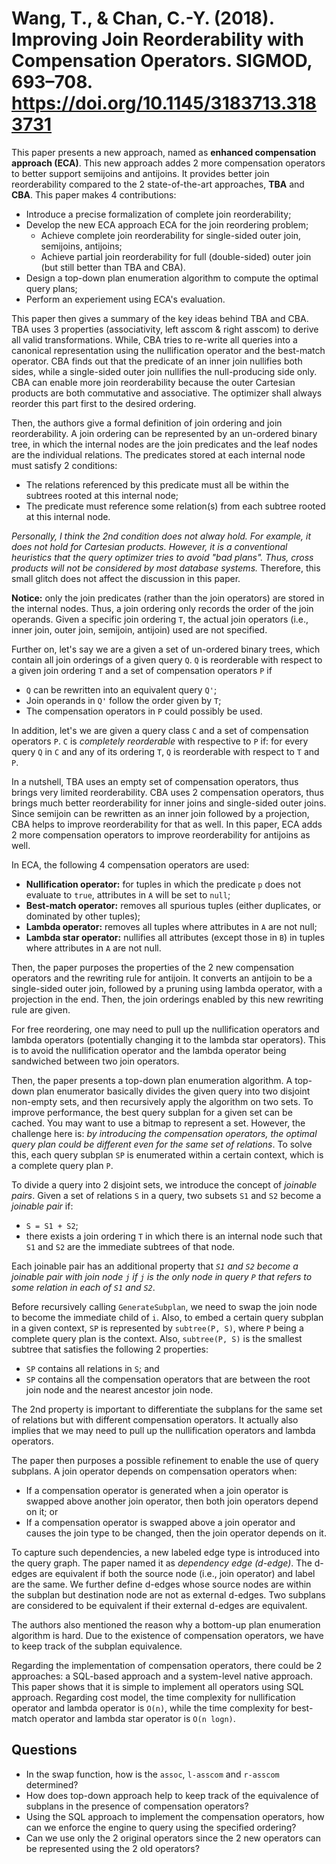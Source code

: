 # Wang, T., & Chan, C.-Y. (2018). Improving Join Reorderability with Compensation Operators. SIGMOD, 693–708. https://doi.org/10.1145/3183713.3183731

This paper presents a new approach, named as **enhanced compensation approach (ECA)**. This new approach addes 2 more compensation operators to better support semijoins and antijoins. It provides better join reorderability compared to the 2 state-of-the-art approaches, **TBA** and **CBA**. This paper makes 4 contributions:

- Introduce a precise formalization of complete join reorderability;
- Develop the new ECA approach ECA for the join reordering problem;
	- Achieve complete join reorderability for single-sided outer join, semijoins, antijoins;
	- Achieve partial join reorderability for full (double-sided) outer join (but still better than TBA and CBA).
- Design a top-down plan enumeration algorithm to compute the optimal query plans;
- Perform an experiement using ECA's evaluation.

This paper then gives a summary of the key ideas behind TBA and CBA. TBA uses 3 properties (associativity, left asscom & right asscom) to derive all valid transformations. While, CBA tries to re-write all queries into a canonical representation using the nullification operator and the best-match operator. CBA finds out that the predicate of an inner join nullifies both sides, while a single-sided outer join nullifies the null-producing side only. CBA can enable more join reorderability because the outer Cartesian products are both commutative and associative. The optimizer shall always reorder this part first to the desired ordering.

Then, the authors give a formal definition of join ordering and join reorderability. A join ordering can be represented by an un-ordered binary tree, in which the internal nodes are the join predicates and the leaf nodes are the individual relations. The predicates stored at each internal node must satisfy 2 conditions:

- The relations referenced by this predicate must all be within the subtrees rooted at this internal node;
- The predicate must reference some relation(s) from each subtree rooted at this internal node.

_Personally, I think the 2nd condition does not alway hold. For example, it does not hold for Cartesian products. However, it is a conventional heuristics that the query optimizer tries to avoid "bad plans". Thus, cross products will not be considered by most database systems._ Therefore, this small glitch does not affect the discussion in this paper.

**Notice:** only the join predicates (rather than the join operators) are stored in the internal nodes. Thus, a join ordering only records the order of the join operands. Given a specific join ordering `T`, the actual join operators (i.e., inner join, outer join, semijoin, antijoin) used are not specified.

Further on, let's say we are a given a set of un-ordered binary trees, which contain all join orderings of a given query `Q`. `Q` is reorderable with respect to a given join ordering `T` and a set of compensation operators `P` if

- `Q` can be rewritten into an equivalent query `Q'`;
- Join operands in `Q'` follow the order given by `T`;
- The compensation operators in `P` could possibly be used.

In addition, let's we are given a query class `C` and a set of compensation operators `P`. `C` is _completely reorderable_ with respective to `P` if: for every query `Q` in `C` and any of its ordering `T`, `Q` is reorderable with respect to `T` and `P`.

In a nutshell, TBA uses an empty set of compensation operators, thus brings very limited reorderability. CBA uses 2 compensation operators, thus brings much better reorderability for inner joins and single-sided outer joins. Since semijoin can be rewritten as an inner join followed by a projection, CBA helps to improve reorderability for that as well. In this paper, ECA adds 2 more compensation operators to improve reorderability for antijoins as well.

In ECA, the following 4 compensation operators are used:

- **Nullification operator:** for tuples in which the predicate `p` does not evaluate to `true`, attributes in `A` will be set to `null`;
- **Best-match operator:** removes all spurious tuples (either duplicates, or dominated by other tuples);
- **Lambda operator:** removes all tuples where attributes in `A` are not null;
- **Lambda star operator:** nullifies all attributes (except those in `B`) in tuples where attributes in `A` are not null.

Then, the paper purposes the properties of the 2 new compensation operators and the rewriting rule for antijoin. It converts an antijoin to be a single-sided outer join, followed by a pruning using lambda operator, with a projection in the end. Then, the join orderings enabled by this new rewriting rule are given.

For free reordering, one may need to pull up the nullification operators and lambda operators (potentially changing it to the lambda star operators). This is to avoid the nullification operator and the lambda operator being sandwiched between two join operators.

Then, the paper presents a top-down plan enumeration algorithm. A top-down plan enumerator basically divides the given query into two disjoint non-empty sets, and then recursively apply the algorithm on two sets. To improve performance, the best query subplan for a given set can be cached. You may want to use a bitmap to represent a set. However, the challenge here is: _by introducing the compensation operators, the optimal query plan could be different even for the same set of relations_. To solve this, each query subplan `SP` is enumerated within a certain context, which is a complete query plan `P`.

To divide a query into 2 disjoint sets, we introduce the concept of _joinable pairs_. Given a set of relations `S` in a query, two subsets `S1` and `S2` become a _joinable pair_ if:

- `S = S1 + S2`;
- there exists a join ordering `T` in which there is an internal node such that `S1` and `S2` are the immediate subtrees of that node.

Each joinable pair has an additional property that _`S1` and `S2` become a joinable pair with join node `j` if `j` is the only node in query `P` that refers to some relation in each of `S1` and `S2`_.

Before recursively calling `GenerateSubplan`, we need to swap the join node to become the immediate child of `i`. Also, to embed a certain query subplan in a given context, `SP` is represented by `subtree(P, S)`, where `P` being a complete query plan is the context. Also, `subtree(P, S)` is the smallest subtree that satisfies the following 2 properties:

- `SP` contains all relations in `S`; and
- `SP` contains all the compensation operators that are between the root join node and the nearest ancestor join node.

The 2nd property is important to differentiate the subplans for the same set of relations but with different compensation operators. It actually also implies that we may need to pull up the nullification operators and lambda operators.

The paper then purposes a possible refinement to enable the use of query subplans. A join operator depends on compensation operators when:

- If a compensation operator is generated when a join operator is swapped above another join operator, then both join operators depend on it; or
- If a compensation operator is swapped above a join operator and causes the join type to be changed, then the join operator depends on it.

To capture such dependencies, a new labeled edge type is introduced into the query graph. The paper named it as _dependency edge (d-edge)_. The d-edges are equivalent if both the source node (i.e., join operator) and label are the same. We further define d-edges whose source nodes are within the subplan but destination node are not as external d-edges. Two subplans are considered to be equivalent if their external d-edges are equivalent.

The authors also mentioned the reason why a bottom-up plan enumeration algorithm is hard. Due to the existence of compensation operators, we have to keep track of the subplan equivalence.

Regarding the implementation of compensation operators, there could be 2 approaches: a SQL-based approach and a system-level native approach. This paper shows that it is simple to implement all operators using SQL approach. Regarding cost model, the time complexity for nullification operator and lambda operator is `O(n)`, while the time complexity for best-match operator and lambda star operator is `O(n logn)`.

## Questions

- In the swap function, how is the `assoc`, `l-asscom` and `r-asscom` determined?
- How does top-down approach help to keep track of the equivalence of subplans in the presence of compensation operators?
- Using the SQL approach to implement the compensation operators, how can we enforce the engine to query using the specified ordering?
- Can we use only the 2 original operators since the 2 new operators can be represented using the 2 old operators?
